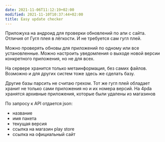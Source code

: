 ```yaml
---
date: 2021-11-06T11:12:19+02:00
modified: 2021-11-10T10:37:44+02:00
title: Easy update checker
---
```


Приложуха на андроид для проверки обновлений по апи с сайта. Отличия от Гугл плея в лёгкости. И не требуется сам гугл плей.

Можно проверять обновы для приложений по одному или все установленные. Можно настроить уведомления о выходе новой версии конкретного приложения, но не для всех. 

На сервере хранится только метаинформация, без самих файлов. Возможно и для других систем тоже здесь же сделать базу. 

Другие базы парсить не считаю грехом. Тот же гугл плей обладает хранит не только сами приложения но и их номера версий. На 4pda хранятся архивные приложения, которые были удалены из магазинов

По запросу к API отдается json:
- название 
- имя пакета 
- текущая версия
- ссылка на магазин play store
- ссылка на официальный сайт
